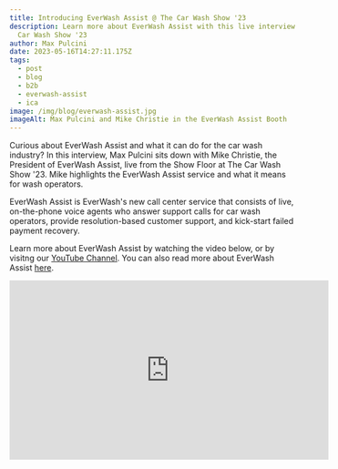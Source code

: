 ```yaml
---
title: Introducing EverWash Assist @ The Car Wash Show '23
description: Learn more about EverWash Assist with this live interview from The
  Car Wash Show '23
author: Max Pulcini
date: 2023-05-16T14:27:11.175Z
tags:
  - post
  - blog
  - b2b
  - everwash-assist
  - ica
image: /img/blog/everwash-assist.jpg
imageAlt: Max Pulcini and Mike Christie in the EverWash Assist Booth
---
```

Curious about EverWash Assist and what it can do for the car wash industry? In this interview, Max Pulcini sits down with Mike Christie, the President of EverWash Assist, live from the Show Floor at The Car Wash Show '23. Mike highlights the EverWash Assist service and what it means for wash operators. 

EverWash Assist is EverWash's new call center service that consists of live, on-the-phone voice agents who answer support calls for car wash operators, provide resolution-based customer support, and kick-start failed payment recovery.

Learn more about EverWash Assist by watching the video below, or by visitng our [YouTube Channel](https://www.youtube.com/channel/UCv3ZMElXRnResR_Dv9dd1GA). You can also read more about EverWash Assist [here](https://www.everwash.com/newsroom/tue-may-02-2023-10-00-17-gmt-0400-eastern-daylight-time-everwash-agrees-to-acquire-jetsprings-car-wash-division-to-launch-everwash-assist-customer-support-service/).

<iframe width="560" height="315" src="https://www.youtube.com/embed/uu5_N1YHmjA" title="YouTube video player" frameborder="0" allow="accelerometer; autoplay; clipboard-write; encrypted-media; gyroscope; picture-in-picture; web-share" allowfullscreen></iframe>